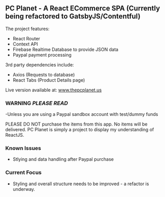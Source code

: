 ## PC Planet - A React ECommerce SPA (Currently being refactored to GatsbyJS/Contentful)

The project features: 
- React Router 
- Context API 
- Firebase Realtime Database to provide JSON data 
- Paypal payment processing <br />

3rd party dependencies include: <br />
- Axios (Requests to database) 
- React Tabs (Product Details page)

Live version available at: www.thepcplanet.us

### WARNING ***PLEASE READ***

-Unless you are using a Paypal sandbox account with test/dummy funds <br />

PLEASE DO NOT purchase the items from this app. No items will be delivered. PC Planet is simply a project to display my understanding of ReactJS.


### Known Issues


- Stlying and data handling after Paypal purchase

### Current Focus

- Styling and overall structure needs to be improved - a refactor is underway.

